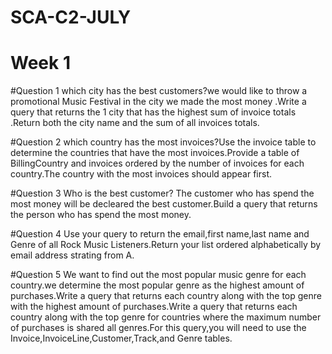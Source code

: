 # SCA-C2-JULY
# Week 1
#Question 1
which city has the best customers?we would like to throw a promotional Music Festival in the city we made the most money .Write a query that returns the 1 city that has the highest sum of invoice totals .Return both the city name and the sum of all invoices totals.


#Question 2
which country has the most invoices?Use the invoice table to determine the countries that have the most invoices.Provide a table of BillingCountry and invoices ordered by the number of invoices for each country.The country with the most invoices should appear first.


#Question 3
Who is the best customer? The customer who has spend the most money will be decleared the best customer.Build a query that returns the person who has spend the most money.


#Question 4
Use your query to return the email,first name,last name and Genre of all Rock Music Listeners.Return your list ordered alphabetically by email address strating from A.



#Question 5
We want to find out the most popular music genre for each country.we determine the most popular genre as the highest amount of purchases.Write a query that returns each country along with the top genre with the highest amount of purchases.Write a query that returns each country along with the top genre for countries where the maximum number of purchases is shared all genres.For this query,you will need to use the Invoice,InvoiceLine,Customer,Track,and Genre tables.
